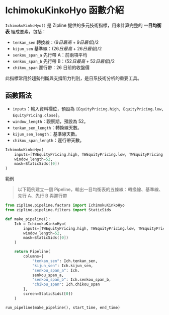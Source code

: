 # IchimokuKinkoHyo 函數介紹

`IchimokuKinkoHyo()` 是 Zipline 提供的多元技術指標，用來計算完整的 **一目均衡表** 組成要素，包括：

- `tenkan_sen` 轉換線：$(9日最高 + 9日最低)/2$  
- `kijun_sen` 基準線：$(26日最高 + 26日最低)/2$  
- `senkou_span_a` 先行帶 A：前兩項平均  
- `senkou_span_b` 先行帶 B：$(52日最高 + 52日最低)/2$  
- `chikou_span` 遲行帶：26 日前的收盤價  

此指標常用於趨勢判斷與支撐阻力判別，是日系技術分析的重要工具。

## 函數語法

- `inputs`：輸入資料欄位，預設為 `[EquityPricing.high, EquityPricing.low, EquityPricing.close]`。  
- `window_length`：觀察期，預設為 52。  
- `tenkan_sen_length`：轉換線天數。  
- `kijun_sen_length`：基準線天數。  
- `chikou_span_length`：遲行帶天數。

```python
IchimokuKinkoHyo(
    inputs=[TWEquityPricing.high, TWEquityPricing.low, TWEquityPricing.close],
    window_length=52,
    mask=StaticSids([0])
)
```

範例

> 以下範例建立一個 Pipeline，輸出一目均衡表的五條線：轉換線、基準線、先行 A、先行 B 與遲行帶
```python
from zipline.pipeline.factors import IchimokuKinkoHyo
from zipline.pipeline.filters import StaticSids

def make_pipeline():
    Ich = IchimokuKinkoHyo(
        inputs=[TWEquityPricing.high, TWEquityPricing.low, TWEquityPricing.close],
        window_length=52,
        mask=StaticSids([0])
    )

    return Pipeline(
        columns={
            "tenkan_sen": Ich.tenkan_sen,
            "kijun_sen": Ich.kijun_sen,
            "senkou_span_a": Ich.
            senkou_span_a,
            "senkou_span_b": Ich.senkou_span_b,
            "chikou_span": Ich.chikou_span
        },
        screen=StaticSids([0])
    )

run_pipeline(make_pipeline(), start_time, end_time)
```